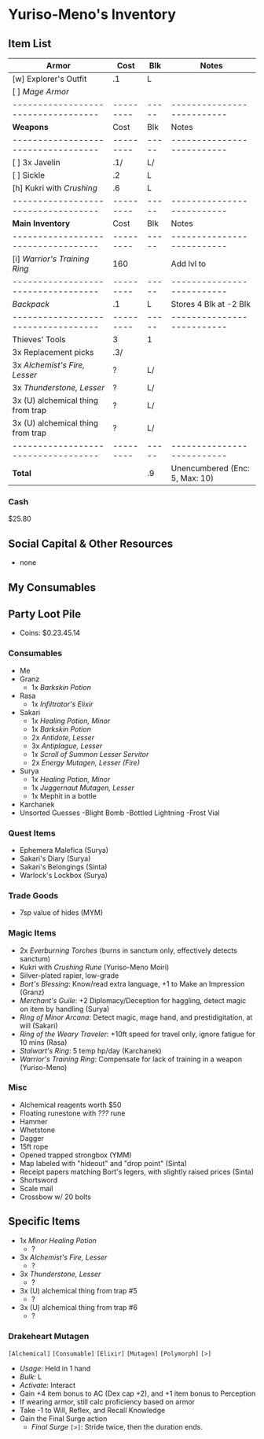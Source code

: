 # Yuriso-Meno's Inventory
## Item List
| **Armor**                         | Cost    | Blk | Notes
|-----------------------------------|---------|-----|--------------------------
| [w] Explorer's Outfit             |     .1  |   L |
| [ ] *Mage Armor*                  |         |     |
|-----------------------------------|---------|-----|--------------------------
| **Weapons**                       | Cost    | Blk | Notes
|-----------------------------------|---------|-----|--------------------------
| [ ] 3x Javelin                    |     .1/ |   L/|
| [ ] Sickle                        |     .2  |   L |
| [h] Kukri with *Crushing*         |     .6  |   L |
|-----------------------------------|---------|-----|--------------------------
| **Main Inventory**                | Cost    | Blk | Notes
|-----------------------------------|---------|-----|--------------------------
| [i] *Warrior's Training Ring*     |  160    |     | Add lvl to 
|-----------------------------------|---------|-----|--------------------------
| *Backpack*                        |     .1  |   L | Stores 4 Blk at -2 Blk
|-----------------------------------|---------|-----|--------------------------
| Thieves' Tools                    |    3    |   1 |
|   3x Replacement picks            |     .3/ |     |
| 3x *Alchemist's Fire, Lesser*     |    ?    |   L/|
| 3x *Thunderstone, Lesser*         |    ?    |   L/|
| 3x (U) alchemical thing from trap |    ?    |   L/|
| 3x (U) alchemical thing from trap |    ?    |   L/|
|-----------------------------------|---------|-----|--------------------------
| **Total**                         |         |  .9 | Unencumbered (Enc: 5, Max: 10)

### Cash
$25.80

## Social Capital & Other Resources
- none

## My Consumables

## Party Loot Pile
- Coins: $0.23.45.14
### Consumables
- Me
- Granz
    - 1x *Barkskin Potion*
- Rasa
    - 1x *Infiltrator's Elixir*
- Sakari
    - 1x *Healing Potion, Minor*
    - 1x *Barkskin Potion*
    - 2x *Antidote, Lesser*
    - 3x *Antiplague, Lesser*
    - 1x *Scroll of Summon Lesser Servitor*
    - 2x *Energy Mutagen, Lesser (Fire)*
- Surya
    - 1x *Healing Potion, Minor*
    - 1x *Juggernaut Mutagen, Lesser*
    - 1x Mephit in a bottle
- Karchanek
- Unsorted
    Guesses
        -Blight Bomb
        -Bottled Lightning
        -Frost Vial
### Quest Items
- Ephemera Malefica (Surya)
- Sakari's Diary (Surya)
- Sakari's Belongings (Sinta)
- Warlock's Lockbox (Surya)
### Trade Goods
- 7sp value of hides (MYM)
### Magic Items
- 2x *Everburning Torches* (burns in sanctum only, effectively detects sanctum)
- Kukri with *Crushing Rune* (Yuriso-Meno Moiri)
- Silver-plated rapier, low-grade
- *Bort's Blessing*: Know/read extra language, +1 to Make an Impression (Granz)
- *Merchant's Guile*: +2 Diplomacy/Deception for haggling, detect magic on item by handling (Surya)
- *Ring of Minor Arcana*: Detect magic, mage hand, and prestidigitation, at will  (Sakari)
- *Ring of the Weary Traveler*: +10ft speed for travel only, ignore fatigue for 10 mins (Rasa)
- *Stalwart's Ring*: 5 temp hp/day (Karchanek)
- *Warrior's Training Ring*: Compensate for lack of training in a weapon (Yuriso-Meno)
### Misc
- Alchemical reagents worth $50
- Floating runestone with *???* rune
- Hammer
- Whetstone
- Dagger
- 15ft rope
- Opened trapped strongbox (YMM)
- Map labeled with "hideout" and "drop point" (Sinta)
- Receipt papers matching Bort's legers, with slightly raised prices (Sinta)
- Shortsword
- Scale mail
- Crossbow w/ 20 bolts

## Specific Items
- 1x *Minor Healing Potion*
    - ?
- 3x *Alchemist's Fire, Lesser*
    - ?
- 3x *Thunderstone, Lesser*
    - ?
- 3x (U) alchemical thing from trap #5
    - ?
- 3x (U) alchemical thing from trap #6
    - ?

### Drakeheart Mutagen
`[Alchemical]` `[Consumable]` `[Elixir]` `[Mutagen]` `[Polymorph]` `[>]`
- *Usage*: Held in 1 hand
- *Bulk*: L
- *Activate*: Interact
- Gain +4 item bonus to AC (Dex cap +2), and +1 item bonus to Perception
- If wearing armor, still calc proficiency based on armor 
- Take -1 to Will, Reflex, and Recall Knowledge
- Gain the Final Surge action
    - *Final Surge* `[>]`: Stride twice, then the duration ends.
